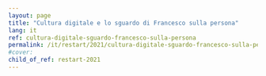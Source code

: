 ```yaml
---
layout: page
title: "Cultura digitale e lo sguardo di Francesco sulla persona"
lang: it
ref: cultura-digitale-sguardo-francesco-sulla-persona
permalink: /it/restart/2021/cultura-digitale-sguardo-francesco-sulla-persona
#cover:
child_of_ref: restart-2021
---
```

